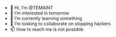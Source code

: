 - 👋 Hi, I’m @TEMAINT
- 👀 I’m interested in tomorrow 
- 🌱 I’m currently learning something 
- 💞️ I’m looking to collaborate on stopping hackers
- 📫 How to reach me is not possible

<!---
TEMAINT/TEMAINT is a ✨ special ✨ repository because its `README.md` (this file) appears on your GitHub profile.
You can click the Preview link to take a look at your changes.
--->

